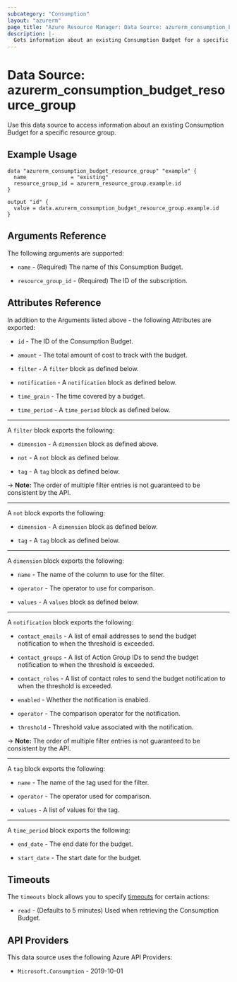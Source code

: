 ```yaml
---
subcategory: "Consumption"
layout: "azurerm"
page_title: "Azure Resource Manager: Data Source: azurerm_consumption_budget_resource_group"
description: |-
  Gets information about an existing Consumption Budget for a specific resource group.
---
```


# Data Source: azurerm_consumption_budget_resource_group

Use this data source to access information about an existing Consumption Budget for a specific resource group.

## Example Usage

```hcl
data "azurerm_consumption_budget_resource_group" "example" {
  name              = "existing"
  resource_group_id = azurerm_resource_group.example.id
}

output "id" {
  value = data.azurerm_consumption_budget_resource_group.example.id
}
```

## Arguments Reference

The following arguments are supported:

* `name` - (Required) The name of this Consumption Budget.

* `resource_group_id` - (Required) The ID of the subscription.

## Attributes Reference

In addition to the Arguments listed above - the following Attributes are exported:

* `id` - The ID of the Consumption Budget.

* `amount` - The total amount of cost to track with the budget.

* `filter` - A `filter` block as defined below.

* `notification` - A `notification` block as defined below.

* `time_grain` - The time covered by a budget.

* `time_period` - A `time_period` block as defined below.

---

A `filter` block exports the following:

* `dimension` - A `dimension` block as defined above.

* `not` - A `not` block as defined below.

* `tag` - A `tag` block as defined below.

-> **Note:** The order of multiple filter entries is not guaranteed to be consistent by the API.

---

A `not` block exports the following:

* `dimension` - A `dimension` block as defined below.

* `tag` - A `tag` block as defined below.

---

A `dimension` block exports the following:

* `name` - The name of the column to use for the filter.

* `operator` -  The operator to use for comparison.

* `values` - A `values` block as defined below.

---

A `notification` block exports the following:

* `contact_emails` - A list of email addresses to send the budget notification to when the threshold is exceeded.

* `contact_groups` - A list of Action Group IDs to send the budget notification to when the threshold is exceeded.

* `contact_roles` - A list of contact roles to send the budget notification to when the threshold is exceeded.

* `enabled` - Whether the notification is enabled.

* `operator` - The comparison operator for the notification.

* `threshold` - Threshold value associated with the notification.

-> **Note:** The order of multiple filter entries is not guaranteed to be consistent by the API.

---

A `tag` block exports the following:

* `name` - The name of the tag used for the filter.

* `operator` - The operator used for comparison.

* `values` - A list of values for the tag.

---

A `time_period` block exports the following:

* `end_date` - The end date for the budget.

* `start_date` - The start date for the budget.

## Timeouts

The `timeouts` block allows you to specify [timeouts](https://developer.hashicorp.com/terraform/language/resources/configure#define-operation-timeouts) for certain actions:

* `read` - (Defaults to 5 minutes) Used when retrieving the Consumption Budget.

## API Providers
<!-- This section is generated, changes will be overwritten -->
This data source uses the following Azure API Providers:

* `Microsoft.Consumption` - 2019-10-01
